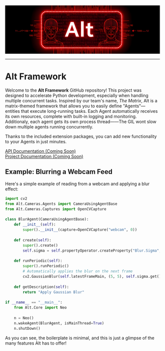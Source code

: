 <p align="center">
  <img src="docs/res/readmeHeader.png" width="1600" alt="Alt Framework Header" />
</p>

---

# Alt Framework

Welcome to the **Alt Framework** GitHub repository! This project was designed to accelerate Python development, especially when handling multiple concurrent tasks. Inspired by our team's name, *The Matrix*, Alt is a matrix-themed framework that allows you to easily define "Agents"—entities that execute long-running tasks. Each Agent automatically receives its own resources, complete with built-in logging and monitoring. Additionaly, each agent gets its own process thread——The GIL wont slow down multiple agents running concurrently.

Thanks to the included extension packages, you can add new functionality to your Agents in just minutes.

[API Documentation (Coming Soon)](https://github.com/team488/alt)  
[Project Documentation (Coming Soon)](https://github.com/team488/alt)

## Example: Blurring a Webcam Feed

Here's a simple example of reading from a webcam and applying a blur effect:

```python
import cv2
from Alt.Cameras.Agents import CameraUsingAgentBase
from Alt.Cameras.Captures import OpenCVCapture

class BlurAgent(CameraUsingAgentBase):
    def __init__(self):
        super().__init__(capture=OpenCVCapture("webcam", 0))

    def create(self):
        super().create()
        self.sigma = self.propertyOperator.createProperty("Blur.Sigma", 10)

    def runPeriodic(self):
        super().runPeriodic()
        # Automatically applies the blur on the next frame
        cv2.GaussianBlur(self.latestFrameMain, (5, 5), self.sigma.get())

    def getDescription(self):
        return "Apply Gaussian Blur"

if __name__ == "__main__":
    from Alt.Core import Neo

    n = Neo()
    n.wakeAgent(BlurAgent, isMainThread=True)
    n.shutDown()
```

As you can see, the boilerplate is minimal, and this is just a glimpse of the many features Alt has to offer!